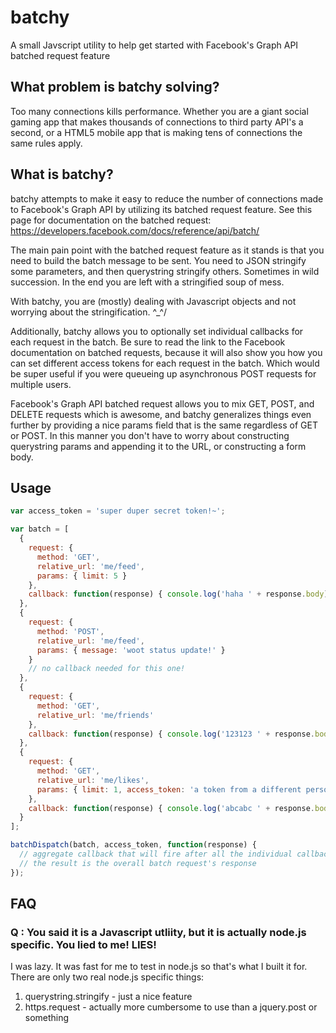 # batchy

A small Javscript utility to help get started with Facebook's Graph API batched request feature

## What problem is batchy solving?

Too many connections kills performance. Whether you are a giant social gaming app that makes thousands of connections to third party API's a second, or a HTML5 mobile app that is making tens of connections the same rules apply. 

## What is batchy?

batchy attempts to make it easy to reduce the number of connections made to Facebook's Graph API by utilizing its batched request feature. See this page for documentation on the batched request: https://developers.facebook.com/docs/reference/api/batch/

The main pain point with the batched request feature as it stands is that you need to build the batch message to be sent. You need to JSON stringify some parameters, and then querystring stringify others. Sometimes in wild succession. In the end you are left with a stringified soup of mess.

With batchy, you are (mostly) dealing with Javascript objects and not worrying about the stringification. \^_^/

Additionally, batchy allows you to optionally set individual callbacks for each request in the batch. Be sure to read the link to the Facebook documentation on batched requests, because it will also show you how you can set different access tokens for each request in the batch. Which would be super useful if you were queueing up asynchronous POST requests for multiple users.

Facebook's Graph API batched request allows you to mix GET, POST, and DELETE requests which is awesome, and batchy generalizes things even further by providing a nice params field that is the same regardless of GET or POST. In this manner you don't have to worry about constructing querystring params and appending it to the URL, or constructing a form body.

## Usage

```javascript
var access_token = 'super duper secret token!~';

var batch = [
  {
    request: {
      method: 'GET',
      relative_url: 'me/feed',
      params: { limit: 5 }
    },
    callback: function(response) { console.log('haha ' + response.body); }
  },
  {
    request: {
      method: 'POST',
      relative_url: 'me/feed',
      params: { message: 'woot status update!' }
    }
    // no callback needed for this one!
  },
  {
    request: {
      method: 'GET',
      relative_url: 'me/friends'
    },
    callback: function(response) { console.log('123123 ' + response.body); } 
  },
  {
    request: {
      method: 'GET',
      relative_url: 'me/likes',
      params: { limit: 1, access_token: 'a token from a different person' }
    },
    callback: function(response) { console.log('abcabc ' + response.body); } 
  }
];

batchDispatch(batch, access_token, function(response) {
  // aggregate callback that will fire after all the individual callbacks fire
  // the result is the overall batch request's response
});
```

## FAQ

### Q : You said it is a Javascript utliity, but it is actually node.js specific. You lied to me! LIES!

I was lazy. It was fast for me to test in node.js so that's what I built it for. There are only two real node.js specific things:
1) querystring.stringify - just a nice feature
2) https.request - actually more cumbersome to use than a jquery.post or something
